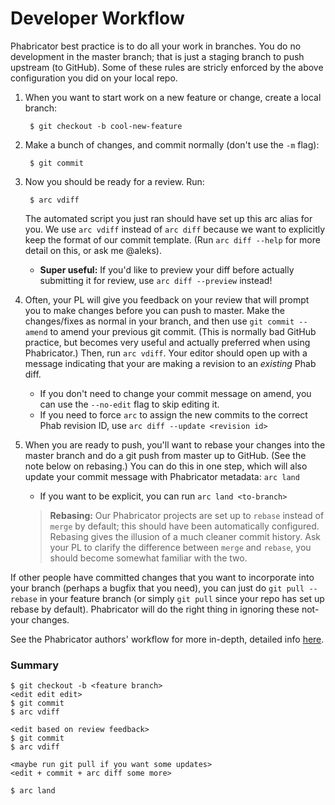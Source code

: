 Developer Workflow
====
Phabricator best practice is to do all your work in branches. You do no development in the master branch; that is just a staging branch to push upstream (to GitHub).
Some of these rules are stricly enforced by the above configuration you did on your local repo.

1. When you want to start work on a new feature or change, create a local branch:

		$ git checkout -b cool-new-feature

2. Make a bunch of changes, and commit normally (don't use the `-m` flag):

		$ git commit

3. Now you should be ready for a review. Run:

		$ arc vdiff

	The automated script you just ran should have set up this arc alias for you. We use `arc vdiff` instead of `arc diff` because we want to explicitly keep the format of our commit template. (Run `arc diff --help` for more detail on this, or ask me @aleks).
	- **Super useful:** If you'd like to preview your diff before actually submitting it for review, use `arc diff --preview` instead!

4. Often, your PL will give you feedback on your review that will prompt you to make changes before you can push to master.  Make the changes/fixes as normal in your branch, and then use `git commit --amend` to amend your previous git commit. (This is normally bad GitHub practice, but becomes very useful and actually preferred when using Phabricator.)  Then, run `arc vdiff`. Your editor should open up with a message indicating that your are making a revision to an _existing_ Phab diff.
	>
	- If you don't need to change your commit message on amend, you can use the `--no-edit` flag to skip editing it.
	- If you need to force `arc` to assign the new commits to the correct Phab revision ID, use `arc diff --update <revision id>`

5. When you are ready to push, you'll want to rebase your changes into the master branch and do a git push from master up to GitHub. (See the note below on rebasing.) You can do this in one step, which will also update your commit message with Phabricator metadata: `arc land`
	- If you want to be explicit, you can run `arc land <to-branch>`

	> **Rebasing:** Our Phabricator projects are set up to `rebase` instead of `merge` by default; this should have been automatically configured. Rebasing gives the illusion of a much cleaner commit history. Ask your PL to clarify the difference between `merge` and `rebase`, you should become somewhat familiar with the two.

If other people have committed changes that you want to incorporate into your branch (perhaps a bugfix that you need), you can just do `git pull --rebase` in your feature branch (or simply `git pull` since your repo has set up rebase by default).  Phabricator will do the right thing in ignoring these not-your changes.

See the Phabricator authors' workflow for more in-depth, detailed info [here](https://secure.phabricator.com/w/guides/arcanist_workflows/).


### Summary
	$ git checkout -b <feature branch>
	<edit edit edit>
	$ git commit
	$ arc vdiff

	<edit based on review feedback>
	$ git commit
	$ arc vdiff

	<maybe run git pull if you want some updates>
	<edit + commit + arc diff some more>

	$ arc land

